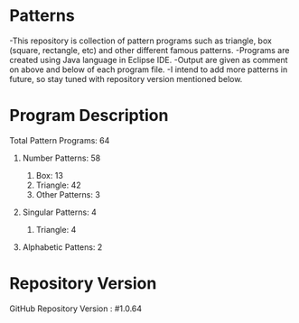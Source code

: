 # Patterns
-This repository is collection of pattern programs such as triangle, box (square, rectangle, etc) and other different famous patterns.
-Programs are created using Java language in Eclipse IDE.
-Output are given as comment on above and below of each program file.
-I intend to add more patterns in future, so stay tuned with repository version mentioned below.

# Program Description

Total Pattern Programs: 64

1. Number Patterns: 58
      1. Box: 13
      2. Triangle: 42
      3. Other Patterns: 3
      
2. Singular Patterns: 4
      1. Triangle: 4
      
3. Alphabetic Pattens: 2


# Repository Version
GitHub Repository Version : #1.0.64
